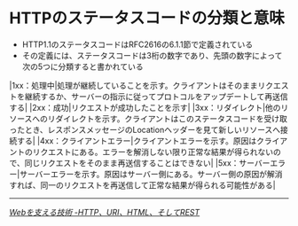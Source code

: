 # HTTPのステータスコードの分類と意味

- HTTP1.1のステータスコードはRFC2616の6.1.1節で定義されている
- その定義には、ステータスコードは3桁の数字であり、先頭の数字によって次の5つに分類すると書かれている

|1xx：処理中|処理が継続していることを示す。クライアントはそのままリクエストを継続するか、サーバーの指示に従ってプロトコルをアップデートして再送信する|
|2xx：成功|リクエストが成功したことを示す|
|3xx：リダイレクト|他のリソースへのリダイレクトを示す。クライアントはこのステータスコードを受け取ったとき、レスポンスメッセージのLocationヘッダーを見て新しいリソースへ接続する|
|4xx：クライアントエラー|クライアントエラーを示す。原因はクライアントのリクエストにある。エラーを解消しない限り正常な結果が得られないので、同じリクエストをそのまま再送信することはできない|
|5xx：サーバーエラー|サーバーエラーを示す。原因はサーバー側にある。サーバー側の原因が解消すれば、同一のリクエストを再送信して正常な結果が得られる可能性がある|

* * *

<cite>[Webを支える技術 -HTTP、URI、HTML、そしてREST](http://www.amazon.co.jp/dp/4774142042/ruedap-22)</cite>
